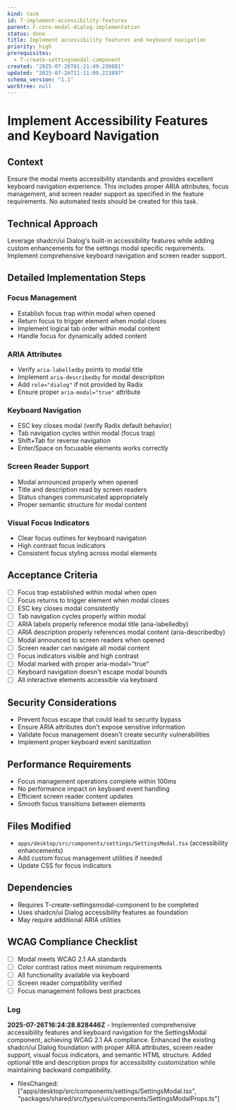 ```yaml
---
kind: task
id: T-implement-accessibility-features
parent: F-core-modal-dialog-implementation
status: done
title: Implement accessibility features and keyboard navigation
priority: high
prerequisites:
  - T-create-settingsmodal-component
created: "2025-07-26T01:21:49.230881"
updated: "2025-07-26T11:11:09.223897"
schema_version: "1.1"
worktree: null
---
```


# Implement Accessibility Features and Keyboard Navigation

## Context

Ensure the modal meets accessibility standards and provides excellent keyboard navigation experience. This includes proper ARIA attributes, focus management, and screen reader support as specified in the feature requirements. No automated tests should be created for this task.

## Technical Approach

Leverage shadcn/ui Dialog's built-in accessibility features while adding custom enhancements for the settings modal specific requirements. Implement comprehensive keyboard navigation and screen reader support.

## Detailed Implementation Steps

### Focus Management

- Establish focus trap within modal when opened
- Return focus to trigger element when modal closes
- Implement logical tab order within modal content
- Handle focus for dynamically added content

### ARIA Attributes

- Verify `aria-labelledby` points to modal title
- Implement `aria-describedby` for modal description
- Add `role="dialog"` if not provided by Radix
- Ensure proper `aria-modal="true"` attribute

### Keyboard Navigation

- ESC key closes modal (verify Radix default behavior)
- Tab navigation cycles within modal (focus trap)
- Shift+Tab for reverse navigation
- Enter/Space on focusable elements works correctly

### Screen Reader Support

- Modal announced properly when opened
- Title and description read by screen readers
- Status changes communicated appropriately
- Proper semantic structure for modal content

### Visual Focus Indicators

- Clear focus outlines for keyboard navigation
- High contrast focus indicators
- Consistent focus styling across modal elements

## Acceptance Criteria

- [ ] Focus trap established within modal when open
- [ ] Focus returns to trigger element when modal closes
- [ ] ESC key closes modal consistently
- [ ] Tab navigation cycles properly within modal
- [ ] ARIA labels properly reference modal title (aria-labelledby)
- [ ] ARIA description properly references modal content (aria-describedby)
- [ ] Modal announced to screen readers when opened
- [ ] Screen reader can navigate all modal content
- [ ] Focus indicators visible and high contrast
- [ ] Modal marked with proper aria-modal="true"
- [ ] Keyboard navigation doesn't escape modal bounds
- [ ] All interactive elements accessible via keyboard

## Security Considerations

- Prevent focus escape that could lead to security bypass
- Ensure ARIA attributes don't expose sensitive information
- Validate focus management doesn't create security vulnerabilities
- Implement proper keyboard event sanitization

## Performance Requirements

- Focus management operations complete within 100ms
- No performance impact on keyboard event handling
- Efficient screen reader content updates
- Smooth focus transitions between elements

## Files Modified

- `apps/desktop/src/components/settings/SettingsModal.tsx` (accessibility enhancements)
- Add custom focus management utilities if needed
- Update CSS for focus indicators

## Dependencies

- Requires T-create-settingsmodal-component to be completed
- Uses shadcn/ui Dialog accessibility features as foundation
- May require additional ARIA utilities

## WCAG Compliance Checklist

- [ ] Modal meets WCAG 2.1 AA standards
- [ ] Color contrast ratios meet minimum requirements
- [ ] All functionality available via keyboard
- [ ] Screen reader compatibility verified
- [ ] Focus management follows best practices

### Log

**2025-07-26T16:24:28.828446Z** - Implemented comprehensive accessibility features and keyboard navigation for the SettingsModal component, achieving WCAG 2.1 AA compliance. Enhanced the existing shadcn/ui Dialog foundation with proper ARIA attributes, screen reader support, visual focus indicators, and semantic HTML structure. Added optional title and description props for accessibility customization while maintaining backward compatibility.

- filesChanged: ["apps/desktop/src/components/settings/SettingsModal.tsx", "packages/shared/src/types/ui/components/SettingsModalProps.ts"]
